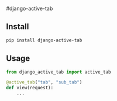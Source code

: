 #django-active-tab


## Install
```Bash
pip install django-active-tab
```


## Usage
```Python
from django_active_tab import active_tab

@active_tab("tab", "sub_tab")
def view(request):
	...
```

